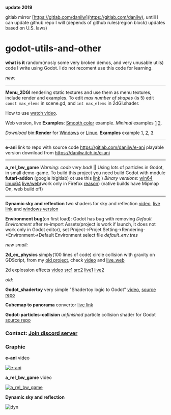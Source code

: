 **update 2019**

gitlab mirror [https://gitlab.com/danilw](https://gitlab.com/danilw), untill I can update github repo I will (depends of github rules(region block) updates based on U.S. laws)

# godot-utils-and-other
**what is it** random(mosly some very broken demos, and very unusable utils) code I write using Godot. I do not recoment use this code for learning.


*new:*
___

**Menu_2DGI** rendering static textures and use them as menu textures, include render and examples.
To edit *max number of shapes* (is 5) edit `const max_elems` in scene.gd, and `int max_elems` in 2dGI.shader.

How to use [watch video](https://youtu.be/HTuG5UOMC74).

Web version, live **Examples**: [Smooth color](https://danilw.github.io/godot-utils-and-other/menu_2DGI/example_3/web/example_3.html) example. *Minimal* examples [1](https://danilw.github.io/godot-utils-and-other/menu_2DGI/example_1/web/example_1.html) [2](https://danilw.github.io/godot-utils-and-other/menu_2DGI/example_2/web/example_2_text.html).

*Download* bin:**Render** for [Windows](https://danilw.github.io/godot-utils-and-other/menu_2DGI/editor/menu_2D_GI_editor_win.zip) or [Linux](https://danilw.github.io/godot-utils-and-other/menu_2DGI/editor/menu_2D_GI_editor_linux.zip). **Examples** example [1](https://danilw.github.io/godot-utils-and-other/menu_2DGI/menu2DGI_examples_bin/menu2DGI_example_1.zip), [2](https://danilw.github.io/godot-utils-and-other/menu_2DGI/menu2DGI_examples_bin/menu2DGI_example_2.zip), [3](https://danilw.github.io/godot-utils-and-other/menu_2DGI/menu2DGI_examples_bin/menu2DGI_example_3.zip)
___

**e-ani** link to repo with source code https://gitlab.com/danilw/e-ani playable version download from https://danilw.itch.io/e-ani
___

**a_rel_bw_game** *Warning: code very bad!* || Using lots of particles in Godot, in small demo-game.
To build this project you need build Godot with module **futari-addon** (google it(gitlab) ot use this [link](https://gitlab.com/polymorphcool/futari-addon) ) *Binary versions*: [win64](https://danilw.github.io/godot-utils-and-other/a_rel_bw_game/bw_game_win64.zip) [linux64](https://danilw.github.io/godot-utils-and-other/a_rel_bw_game/bw_game_lin64.zip) [live/web](https://danilw.github.io/godot-utils-and-other/a_rel_bw_game/web/afg.html)(work only in Firefox [reason](https://github.com/godotengine/godot/issues/28573)) (native builds have Mipmap On, web build off)
___

**Dynamic sky and reflection** two shaders for sky and reflection [video](https://youtu.be/IQ-yw19xBQ8), [live link](https://danilw.github.io/godot-utils-and-other/dyn_sky_refl/web/dsr.html) and [windows version](https://danilw.github.io/godot-utils-and-other/dyn_sky_refl/bin/win.zip)

**Environment bug**(on first load): Godot has bug with removing *Default Environment* after re-import Assets(project is work if launch, it does not work only in Godot editor), set Project->Projet Setting->Rendering->Environment->Default Environment select file *default_env.tres*

*new small:*

**2d_ex_physics** simply(100 lines of code) circle collision with gravity on GDScript, from my [old project](https://youtu.be/lVCIEaFEMO4), check [video](https://youtu.be/zOYQ6vljZSI) and [live_web](https://danilw.github.io/godot-utils-and-other/2d_ex_physics/web/2d_ex_physics.html)

2d explossion effects [video](https://youtu.be/h7C2-YMFn94) [src1](https://danilw.github.io/godot-utils-and-other/2d_explossions/explossion_no_bb.zip) [src2](https://danilw.github.io/godot-utils-and-other/2d_explossions/explossion_with_backbuffer_ex.zip) [live1](https://danilw.github.io/godot-utils-and-other/2d_explossions/web/no_fb_v0/explossion_with_backbuffer_ex.html) [live2](https://danilw.github.io/godot-utils-and-other/2d_explossions/web/feedback_v1/explossion_with_backbuffer_ex.html)

*old:*

**Godot_shadertoy** very simple "Shadertoy logic to Godot" [video](https://youtu.be/v48O7Nk_n4g), [source repo](https://github.com/danilw/GLSL-howto/tree/master/Godot_shadertoy)

**Cubemap to panorama** convertor [live link](https://danilw.github.io/GLSL-howto/cubemap_to_panorama_js/cubemap_to_panorama.html) 

**Godot-particles-collision** *unfinished* particle collision shader for Godot [source repo](https://github.com/danilw/Godot-particles-collision)

### Contact: [**Join discord server**](https://discord.gg/JKyqWgt)



### Graphic

**e-ani** video 

[![e-ani](https://danilw.github.io/godot-utils-and-other/yt_e-ani.png)](https://youtu.be/0jKyTBFrpjU)


**a_rel_bw_game** video

[![a_rel_bw_game](https://danilw.github.io/godot-utils-and-other/a_rel_bw_game/bw_game_yt.jpg)](https://youtu.be/jTmppCifnYE)

**Dynamic sky and reflection**

![dyn](https://danilw.github.io/godot-utils-and-other/dyn_sky_refl/dsr.jpg)
